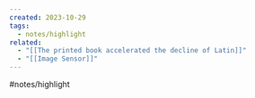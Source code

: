 ```yaml
---
created: 2023-10-29
tags:
  - notes/highlight
related:
  - "[[The printed book accelerated the decline of Latin]]"
  - "[[Image Sensor]]"
---
```

#notes/highlight 